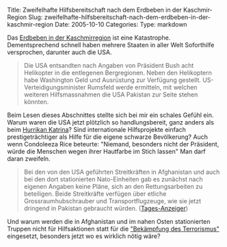 Title: Zweifelhafte Hilfsbereitschaft nach dem Erdbeben in der Kaschmir-Region
Slug: zweifelhafte-hilfsbereitschaft-nach-dem-erdbeben-in-der-kaschmir-region
Date: 2005-10-10
Categories:
Type: markdown

Das [Erdbeben in der Kaschmirregion](http://tagi.ch/dyn/news/ausland/548390.html) ist eine Katastrophe. Dementsprechend schnell haben mehrere Staaten in aller Welt Soforthilfe versprochen, darunter auch die USA.

> Die USA entsandten nach Angaben von Präsident Bush acht Helikopter in die entlegenen Bergregionen. Neben den Helikoptern habe Washington Geld und Ausrüstung zur Verfügung gestellt. US-Verteidigungsminister Rumsfeld werde ermitteln, mit welchen weiteren Hilfsmassnahmen die USA Pakistan zur Seite stehen könnten.

Beim Lesen dieses Abschnittes stellte sich bei mir ein schales Gefühl ein. Warum waren die USA jetzt plötzlich so handlungsbereit, ganz anders als beim [Hurrikan Katrina](http://www.sciencemag.org/sciext/katrina/)? Sind internationale Hilfsprojekte einfach prestigeträchtiger als Hilfe für die eigene schwarze Bevölkerung? Auch wenn Condoleeza Rice beteurte: "Niemand, besonders nicht der Präsident, würde die Menschen wegen ihrer Hautfarbe im Stich lassen" Man darf daran zweifeln.

> Bei den von den USA geführten Streitkräften in Afghanistan und auch bei den dort stationierten Nato-Einheiten gab es zunächst nach eigenen Angaben keine Pläne, sich an den Rettungsarbeiten zu beteiligen. Beide Streitkräfte verfügen über etliche Grossraumhubschrauber und Transportflugzeuge, wie sie jetzt dringend in Pakistan gebraucht würden. ([Tages-Anzeiger](http://tagi.ch/dyn/news/ausland/548395.html))

Und warum werden die in Afghanistan und im nahen Osten stationierten Truppen nicht für Hilfsaktionen statt für die ["Bekämpfung des Terrorismus"](http://blog.irregular.ch/2005/10/01/mehr-terrorismus-mehr-bekampfung-desselben-mehr-terrorismus/) eingesetzt, besonders jetzt wo es wirklich nötig wäre?

